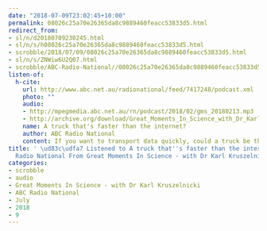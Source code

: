 ```yaml
---
date: "2018-07-09T23:02:45+10:00"
permalink: 08026c25a70e26365da8c9889460feacc53833d5.html
redirect_from:
- sl/n/d20180709230245.html
- sl/n/s/h08026c25a70e26365da8c9889460feacc53833d5.html
- scrobble/2018/07/09/08026c25a70e26365da8c9889460feacc53833d5.html
- sl/n/s/ZNWiw6U2Q07.html
- scrobble/ABC-Radio-National//08026c25a70e26365da8c9889460feacc53833d5.html
listen-of:
  h-cite:
    url: http://www.abc.net.au/radionational/feed/7417248/podcast.xml
    photo: ""
    audio:
    - http://mpegmedia.abc.net.au/rn/podcast/2018/02/gms_20180213.mp3
    - http://archive.org/download/Great_Moments_In_Science_with_Dr_Karl_Kruszelnicki-Podcast-by-ABC_Radio_National/A_truck_thats_faster_than_the_internet.mp3
    name: A truck that's faster than the internet?
    author: ABC Radio National
    content: If you want to transport data quickly, could a truck be the best option?
title: ' \ud83c\udfa7 Listened to A truck that''s faster than the internet? by ABC
  Radio National From Great Moments In Science - with Dr Karl Kruszelnicki'
categories:
- scrobble
- audio
- Great Moments In Science - with Dr Karl Kruszelnicki
- ABC Radio National
- July
- 2018
- 9
---
```


